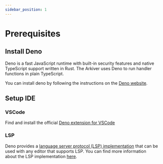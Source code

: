 ```yaml
---
sidebar_position: 1
---
```



# Prerequisites

## Install Deno

Deno is a fast JavaScript runtime with built-in security features and native TypeScript support written in Rust. The Arkiver uses Deno to run handler functions in plain TypeScript.

You can install deno by following the instructions on the [Deno website](https://deno.land/manual/getting_started/installation).

## Setup IDE

### VSCode

Find and install the official [Deno extension for VSCode](https://marketplace.visualstudio.com/items?itemName=denoland.vscode-deno)

### LSP

Deno provides a [language server protocol (LSP) implementation](https://deno.land/manual/advanced/language_server) that can be used with any editor that supports LSP. You can find more information about the LSP implementation [here](https://deno.land/manual/advanced/language_server).
